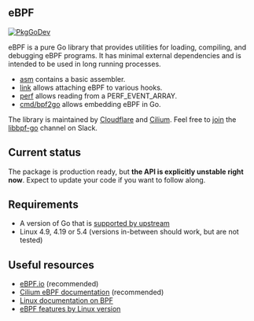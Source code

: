 eBPF
-------
[![PkgGoDev](https://pkg.go.dev/badge/github.com/cilium/ebpf)](https://pkg.go.dev/github.com/cilium/ebpf)

eBPF is a pure Go library that provides utilities for loading, compiling, and debugging eBPF programs. It has minimal external dependencies and is intended to be used in long running processes.

* [asm](https://pkg.go.dev/github.com/cilium/ebpf/asm) contains a basic assembler.
* [link](https://pkg.go.dev/github.com/cilium/ebpf/link) allows attaching eBPF to various hooks.
* [perf](https://pkg.go.dev/github.com/cilium/ebpf/perf) allows reading from a PERF_EVENT_ARRAY.
* [cmd/bpf2go](https://pkg.go.dev/github.com/cilium/ebpf/cmd/bpf2go) allows embedding eBPF in Go.

The library is maintained by [Cloudflare](https://www.cloudflare.com) and [Cilium](https://www.cilium.io). Feel free to [join](https://cilium.herokuapp.com/) the [libbpf-go](https://cilium.slack.com/messages/libbpf-go) channel on Slack.

## Current status

The package is production ready, but **the API is explicitly unstable
right now**. Expect to update your code if you want to follow along.

## Requirements

* A version of Go that is [supported by upstream](https://golang.org/doc/devel/release.html#policy)
* Linux 4.9, 4.19 or 5.4 (versions in-between should work, but are not tested)

## Useful resources

* [eBPF.io](https://ebpf.io) (recommended)
* [Cilium eBPF documentation](https://docs.cilium.io/en/latest/bpf/#bpf-guide) (recommended)
* [Linux documentation on BPF](http://elixir.free-electrons.com/linux/latest/source/Documentation/networking/filter.rst)
* [eBPF features by Linux version](https://github.com/iovisor/bcc/blob/master/docs/kernel-versions.md)
